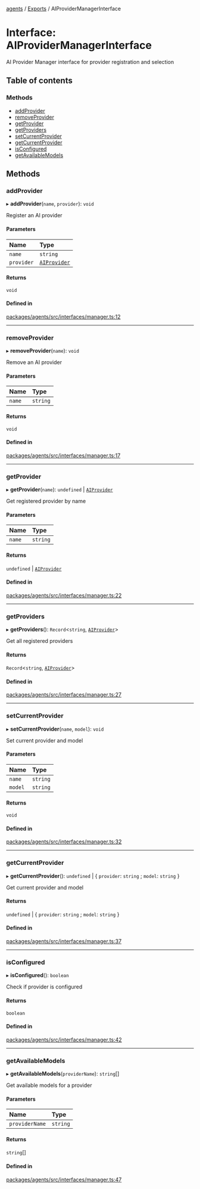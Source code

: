 <!-- 
 ⚠️  AUTO-GENERATED FILE - DO NOT EDIT MANUALLY
 This file is automatically generated by scripts/docs-generator.js
 To make changes, edit the source TypeScript files or update the generator script
-->

[agents](../../) / [Exports](../modules) / AIProviderManagerInterface

# Interface: AIProviderManagerInterface

AI Provider Manager interface for provider registration and selection

## Table of contents

### Methods

- [addProvider](AIProviderManagerInterface#addprovider)
- [removeProvider](AIProviderManagerInterface#removeprovider)
- [getProvider](AIProviderManagerInterface#getprovider)
- [getProviders](AIProviderManagerInterface#getproviders)
- [setCurrentProvider](AIProviderManagerInterface#setcurrentprovider)
- [getCurrentProvider](AIProviderManagerInterface#getcurrentprovider)
- [isConfigured](AIProviderManagerInterface#isconfigured)
- [getAvailableModels](AIProviderManagerInterface#getavailablemodels)

## Methods

### addProvider

▸ **addProvider**(`name`, `provider`): `void`

Register an AI provider

#### Parameters

| Name | Type |
| :------ | :------ |
| `name` | `string` |
| `provider` | [`AIProvider`](AIProvider) |

#### Returns

`void`

#### Defined in

[packages/agents/src/interfaces/manager.ts:12](https://github.com/woojubb/robota/blob/69cbf57340262bed3ca42ae6af241896c191a29c/packages/agents/src/interfaces/manager.ts#L12)

___

### removeProvider

▸ **removeProvider**(`name`): `void`

Remove an AI provider

#### Parameters

| Name | Type |
| :------ | :------ |
| `name` | `string` |

#### Returns

`void`

#### Defined in

[packages/agents/src/interfaces/manager.ts:17](https://github.com/woojubb/robota/blob/69cbf57340262bed3ca42ae6af241896c191a29c/packages/agents/src/interfaces/manager.ts#L17)

___

### getProvider

▸ **getProvider**(`name`): `undefined` \| [`AIProvider`](AIProvider)

Get registered provider by name

#### Parameters

| Name | Type |
| :------ | :------ |
| `name` | `string` |

#### Returns

`undefined` \| [`AIProvider`](AIProvider)

#### Defined in

[packages/agents/src/interfaces/manager.ts:22](https://github.com/woojubb/robota/blob/69cbf57340262bed3ca42ae6af241896c191a29c/packages/agents/src/interfaces/manager.ts#L22)

___

### getProviders

▸ **getProviders**(): `Record`\<`string`, [`AIProvider`](AIProvider)\>

Get all registered providers

#### Returns

`Record`\<`string`, [`AIProvider`](AIProvider)\>

#### Defined in

[packages/agents/src/interfaces/manager.ts:27](https://github.com/woojubb/robota/blob/69cbf57340262bed3ca42ae6af241896c191a29c/packages/agents/src/interfaces/manager.ts#L27)

___

### setCurrentProvider

▸ **setCurrentProvider**(`name`, `model`): `void`

Set current provider and model

#### Parameters

| Name | Type |
| :------ | :------ |
| `name` | `string` |
| `model` | `string` |

#### Returns

`void`

#### Defined in

[packages/agents/src/interfaces/manager.ts:32](https://github.com/woojubb/robota/blob/69cbf57340262bed3ca42ae6af241896c191a29c/packages/agents/src/interfaces/manager.ts#L32)

___

### getCurrentProvider

▸ **getCurrentProvider**(): `undefined` \| \{ `provider`: `string` ; `model`: `string`  }

Get current provider and model

#### Returns

`undefined` \| \{ `provider`: `string` ; `model`: `string`  }

#### Defined in

[packages/agents/src/interfaces/manager.ts:37](https://github.com/woojubb/robota/blob/69cbf57340262bed3ca42ae6af241896c191a29c/packages/agents/src/interfaces/manager.ts#L37)

___

### isConfigured

▸ **isConfigured**(): `boolean`

Check if provider is configured

#### Returns

`boolean`

#### Defined in

[packages/agents/src/interfaces/manager.ts:42](https://github.com/woojubb/robota/blob/69cbf57340262bed3ca42ae6af241896c191a29c/packages/agents/src/interfaces/manager.ts#L42)

___

### getAvailableModels

▸ **getAvailableModels**(`providerName`): `string`[]

Get available models for a provider

#### Parameters

| Name | Type |
| :------ | :------ |
| `providerName` | `string` |

#### Returns

`string`[]

#### Defined in

[packages/agents/src/interfaces/manager.ts:47](https://github.com/woojubb/robota/blob/69cbf57340262bed3ca42ae6af241896c191a29c/packages/agents/src/interfaces/manager.ts#L47)
